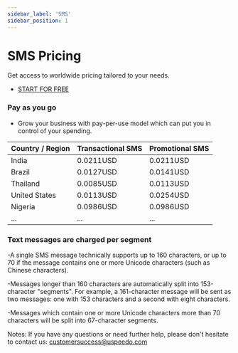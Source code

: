 ```yaml
---
sidebar_label: 'SMS'
sidebar_position: 1
---
```

# SMS Pricing

Get access to worldwide pricing tailored to your needs.

- [START FOR FREE](https://console.uspeedo.com/signup)

### **Pay as you go**
- Grow your business with pay-per-use model which can put you in control of your spending.


|  Country / Region | Transactional SMS | Promotional SMS | 
|-------------------|-------------------|-----------------|
| India             | 0.0211USD            | 0.0211USD          |
| Brazil            | 0.0127USD            | 0.0141USD          | 
| Thailand          | 0.0085USD            | 0.0113USD          | 
| United States     | 0.0113USD            | 0.0254USD          |
| Nigeria           | 0.0986USD            | 0.0986USD          |
| ...           | ...            | ...          |

### **Text messages are charged per segment**
-A single SMS message technically supports up to 160 characters, or up to 70 if the message contains one or more Unicode characters (such as Chinese characters).

-Messages longer than 160 characters are automatically split into 153-character "segments". 
For example, a 161-character message will be sent as two messages: one with 153 characters and a second with eight characters.

-Messages which contain one or more Unicode characters more than 70 characters will be split into 67-character segments.


Notes: If you have any questions or need further help, please don't hesitate to contact us: customersuccess@uspeedo.com
